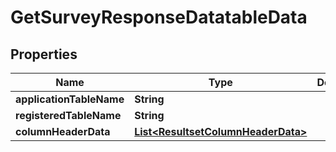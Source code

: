 # GetSurveyResponseDatatableData

## Properties
Name | Type | Description | Notes
------------ | ------------- | ------------- | -------------
**applicationTableName** | **String** |  |  [optional]
**registeredTableName** | **String** |  |  [optional]
**columnHeaderData** | [**List&lt;ResultsetColumnHeaderData&gt;**](ResultsetColumnHeaderData.md) |  |  [optional]
